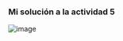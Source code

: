 <!--El ciclo de instrucción paso a paso
Enunciado: elige uno de los programas que modificaste en las actividades previas. Usando el simulador, ejecuta el programa paso a paso y documenta cada ciclo Fetch-Decode-Execute. Para cada instrucción:

¿Qué valor tiene el PC al inicio del ciclo?
¿Qué instrucción se busca en la memoria?
¿Cómo se decodifica la instrucción?
¿Qué operación se realiza en la fase Execute? ¿Cómo cambian los valores de los registros A, D y M (memoria)?
Entrega: una tabla que documente el ciclo Fetch-Decode-Execute para cada instrucción del programa elegido.-->
### Mi solución a la actividad 5

![image](https://github.com/user-attachments/assets/5433dcb2-d877-4523-8c60-300f9dbd1bd1)
